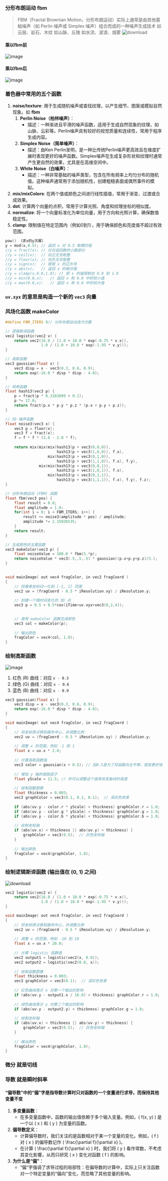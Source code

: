 ### 分形布朗运动 fbm
> FBM（Fractal Brownian Motion，分形布朗运动）实际上通常是由其他基础噪声（如 Perlin 噪声或 Simplex 噪声）组合而成的一种噪声生成技术
如云层、岩石、木纹
如山脉、丘陵
如水流、波浪、烟雾
![download](https://github.com/user-attachments/assets/6d0085de-6e70-4da3-b67b-d49eb459712a)
#### 乘以fbm前
![image](https://github.com/user-attachments/assets/16ba709f-fe3b-4010-add7-29c68db8e04f)
#### 乘以fbm后
![image](https://github.com/user-attachments/assets/fdfc64d2-37ed-4aa8-8380-a8990176dbec)
### 着色器中常用的五个函数
1. **noise/texture**: 用于生成随机噪声或查找纹理，以产生细节、图案或模拟自然现象。如 **fbm**
	1. **Perlin Noise（柏林噪声）**：
	    - 描述：一种渐进且平滑的噪声函数，适用于生成自然现象的纹理，如山脉、云彩等。Perlin噪声具有较好的视觉质量和连续性，常用于程序生成内容。
	2. **Simplex Noise（简单噪声）**：
	    - 描述：由Ken Perlin发明，是一种比传统Perlin噪声更高效且在维度扩展时表现更好的噪声函数。Simplex噪声在生成复杂形状和纹理时通常产生更自然的效果，尤其是在高维空间中。
	3. **White Noise（白噪声）**：
	    - 描述：一种非常基础的噪声类型，包含在所有频率上均匀分布的随机值。这种噪声通常用于添加随机性，创建粗糙表面或偶然事件的模拟。
3. **mix/mixColors**: 在两个值或颜色之间进行线性插值，常用于渐变、过渡或合成效果。
4. **dot**: 计算两个向量的点积，常用于计算光照、角度和纹理坐标的相似度。
5. **normalize**: 将一个向量标准化为单位向量，用于方向和光照计算，确保数值稳定性。
6. **clamp**: 限制值在特定范围内（例如0到1），用于确保颜色和亮度值不超过有效范围。

```c
pow() （求x的y次幂）
y = mod(x,0.5); // 返回 x 对 0.5 取模的值
//y = fract(x); // 仅仅返回数的小数部分
//y = ceil(x);  // 向正无穷取整
//y = floor(x); // 向负无穷取整
//y = sign(x);  // 提取 x 的正负号
//y = abs(x);   // 返回 x 的绝对值
//y = clamp(x,0.0,1.0); // 把 x 的值限制在 0.0 到 1.0
//y = min(0.0,x);   // 返回 x 和 0.0 中的较小值
//y = max(0.0,x);   // 返回 x 和 0.0 中的较大值  
```

### `uv.xyx` 的意思是构造一个新的 `vec3` 向量

### 风场化函数 makeColor
```c 
#define FBM_ITERS 9// 分形布朗运动迭代次数

// 逻辑斯谛函数
vec2 logistic(vec2 v) {
    return vec2(16.0 / (1.0 + 10.0 * exp(-0.75 * v.x)),
                1.0 / (1.0 + 10.0 * exp(-1.95 * v.y)));
}

// 高斯函数
vec3 gaussian(float x) {
    vec3 disp = x - vec3(0.3, 0.6, 0.9);
    return exp(-16.0 * disp * disp - 4.0);
}

// 哈希函数
float hash13(vec3 p) {
    p = fract(p * 0.3183099 + 0.1);
    p *= 17.0;
    return fract(p.x * p.y * p.z * (p.x + p.y + p.z));
}

// 3D 噪声函数
float noise3(vec3 x) {
    vec3 p = floor(x);
    vec3 f = fract(x);
    f = f * f * (3.0 - 2.0 * f);
    
    return mix(mix(mix(hash13(p + vec3(0,0,0)), 
                       hash13(p + vec3(1,0,0)), f.x),
                   mix(hash13(p + vec3(0,1,0)), 
                       hash13(p + vec3(1,1,0)), f.x), f.y),
               mix(mix(hash13(p + vec3(0,0,1)), 
                       hash13(p + vec3(1,0,1)), f.x),
                   mix(hash13(p + vec3(0,1,1)), 
                       hash13(p + vec3(1,1,1)), f.x), f.y), f.z);
}

// 分形布朗运动 (FBM) 函数
float fbm(vec3 pos) {
    float result = 0.0;
    float amplitude = 1.0;
    for(int i = 0; i < FBM_ITERS; i++) {
        result += noise3(amplitude * pos) / amplitude;
        amplitude *= 2.15926535;
    }
    return result;
}

// 生成颜色的主要函数
vec3 makeColor(vec3 p) {
    float noiseValue = 100.0 * fbm(5.*p);
    return noiseValue * vec3(.5,.5,.5) * gaussian((p.x+p.y+p.z)/3.);
}

 
void mainImage( out vec4 fragColor, in vec2 fragCoord )
{
    // 将像素坐标归一化到 [-1, 1] 范围
    vec2 uv = (fragCoord - 0.5 * iResolution.xy) / iResolution.y;
    
    // 创建一个随时间变化的 3D 点
    vec3 p = 0.5 + 0.5*cos(iTime+uv.xyx+vec3(0,2,4));

    
    // 使用 makeColor 函数生成颜色
    vec3 col = makeColor(p);
    
    // 输出颜色
    fragColor = vec4(col, 1.0);
}


```
### 绘制高斯函数
![image](https://github.com/user-attachments/assets/61d6eaff-221b-4b2c-b87d-e1dbc0b5fbbd)
1. 红色 (R) 曲线：对应 `x - 0.3`  
2. 绿色 (G) 曲线：对应 `x - 0.6`  
3. 蓝色 (B) 曲线：对应 `x - 0.9`  
```c
vec3 gaussian(float x) {
    vec3 disp = x - vec3(0.3, 0.6, 0.9);
    return exp(-16.0 * disp * disp - 4.0);
}

void mainImage( out vec4 fragColor, in vec2 fragCoord )
{
    // 将坐标原点移到画布中心，并调整比例
    vec2 uv = (fragCoord - 0.5 * iResolution.xy) / iResolution.y;
    
    // 调整 x 的范围，例如 -1 到 1
    float x = uv.x * 2.0;
    
    // 计算高斯函数值
    vec3 color = gaussian(x + 0.5); // 加0.5是为了将函数向左平移，使其更好地居中
    
    // 增加 y 轴的缩放因子
    float yScale = 11.5; // 你可以调整这个值来改变曲线的高度
    
    // 绘制函数图像
    float thickness = 0.003;
    vec3 graphColor = vec3(0.1, 0.1, 0.1);  // 深灰色背景
    
    if (abs(uv.y - color.r * yScale) < thickness) graphColor.r = 1.0;
    if (abs(uv.y - color.g * yScale) < thickness) graphColor.g = 1.0;
    if (abs(uv.y - color.b * yScale) < thickness) graphColor.b = 1.0;
    
    // 绘制坐标轴
    if (abs(uv.x) < thickness || abs(uv.y) < thickness) {
        graphColor = vec3(0.5);  // 灰色坐标轴
    }
    
    // 输出颜色
    fragColor = vec4(graphColor, 1.0);
}

```
### 绘制逻辑斯谛函数 (输出值在 (0, 1) 之间)
![download](https://github.com/user-attachments/assets/ff51e1fd-659a-4582-9ab8-6fe1911bc6ec)
```c
vec2 logistic(vec2 v) {
    return vec2(16.0 / (1.0 + 10.0 * exp(-0.75 * v.x)),
                1.0 / (1.0 + 10.0 * exp(-1.95 * v.y)));
}

void mainImage( out vec4 fragColor, in vec2 fragCoord )
{
    // 将坐标原点移到画布中心，并调整比例
    vec2 uv = (fragCoord - 0.5 * iResolution.xy) / iResolution.y;
    
    // 调整 x 的范围，例如 -10 到 10
    float x = uv.x * 20.0;
    
    // 计算 logistic 函数值
    vec2 output1 = logistic(vec2(x, 0.0));
    vec2 output2 = logistic(vec2(0.0, x));
    
    // 绘制函数图像
    float thickness = 0.003;
    vec3 graphColor = vec3(0.1);  // 深灰色背景
    
    // 红色曲线表示 x 对第一个输出的影响
    if (abs(uv.y - output1.x / 16.0) < thickness) graphColor.r = 1.0;
    
    // 绿色曲线表示 y 对第二个输出的影响
    if (abs(uv.y - output2.y) < thickness) graphColor.g = 1.0;
    
    // 绘制坐标轴
    if (abs(uv.x) < thickness || abs(uv.y) < thickness) {
        graphColor = vec3(0.5);  // 灰色坐标轴
    }
    
    // 输出颜色
    fragColor = vec4(graphColor, 1.0);
}

```
### 微分 就是切线
### 导数 就是瞬时斜率
#### “偏导数”中的“偏”字是指导数计算时只对函数的一个变量进行求导，而保持其他变量不变
1. **多变量函数**：
   - 在多变量函数中，函数的输出值依赖于多个输入变量。例如，\( f(x, y) \) 是一个以 \( x \) 和 \( y \) 为变量的函数。
2. **偏导数定义**：
   - 计算偏导数时，我们关注的是函数相对于某一个变量的变化。例如，\( f \) 对 \( x \) 的偏导数记作 \( \frac{\partial f}{\partial x} \)。
   - 在计算 \( \frac{\partial f}{\partial x} \) 时，我们将 \( y \) 看作常数，不考虑其变化影響，从而只研究 \( x \) 变化对函数 \( f \) 的影响。
3. **为什么是“偏”**：
   - “偏”字强调了求导过程的局部性：在偏导数的计算中，实际上只关注函数对一个特定变量的“偏向”变化，而忽略了其他变量的影响。

